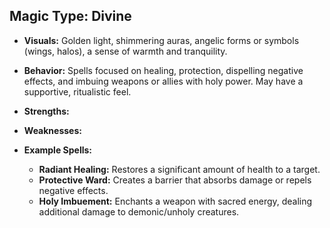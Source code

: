 ## Magic Type: Divine

- **Visuals:** Golden light, shimmering auras, angelic forms or symbols (wings, halos), a sense of warmth and tranquility.
    
- **Behavior:** Spells focused on healing, protection, dispelling negative effects, and imbuing weapons or allies with holy power. May have a supportive, ritualistic feel.
    
- **Strengths:**
    
- **Weaknesses:**
    
- **Example Spells:**
    
    - **Radiant Healing:** Restores a significant amount of health to a target.
    - **Protective Ward:** Creates a barrier that absorbs damage or repels negative effects.
    - **Holy Imbuement:** Enchants a weapon with sacred energy, dealing additional damage to demonic/unholy creatures.